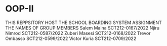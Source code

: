 # OOP-II
THIS REPPSITORY HOST THE SCHOOL BOARDING SYSTEM ASSIGNMENT
THE NAMES OF GROUP MEMBERS
Salem Maina	SCT212-0167/2022
Njiru Nimrod	SCT212-0587/2022
Zuberi Masesi	SCT212-0168/2022
Trevor Ombasso	SCT212-0599/2022
Victor Kuria	SCT212-0709/2022
